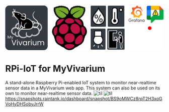 ![Logo](https://github.com/myvivarium/RPi-IoT/blob/main/images/IoT_graphical_abstract-mod.webp)

# RPi-IoT for MyVivarium

A stand-alone Raspberry Pi-enabled IoT system to monitor near-realtime sensor data in a MyVivarium web app. This system can also be used on its own to monitor near-realtime sensor data.
![til](./images/IOTsensors1.gif)
![til](./images/IOTsensors2.gif)
https://snapshots.raintank.io/dashboard/snapshot/BS9oMWCz8rpT2H3xoGVoHyDHSobyJrrW

